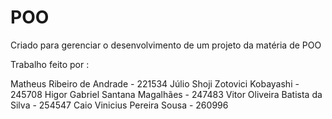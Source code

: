# POO
Criado para gerenciar o desenvolvimento de um projeto da matéria de POO


Trabalho feito por :

Matheus Ribeiro de Andrade - 221534
Júlio Shoji Zotovici Kobayashi - 245708
Higor Gabriel Santana Magalhães - 247483
Vitor Oliveira Batista da Silva - 254547
Caio Vinicius Pereira Sousa - 260996
